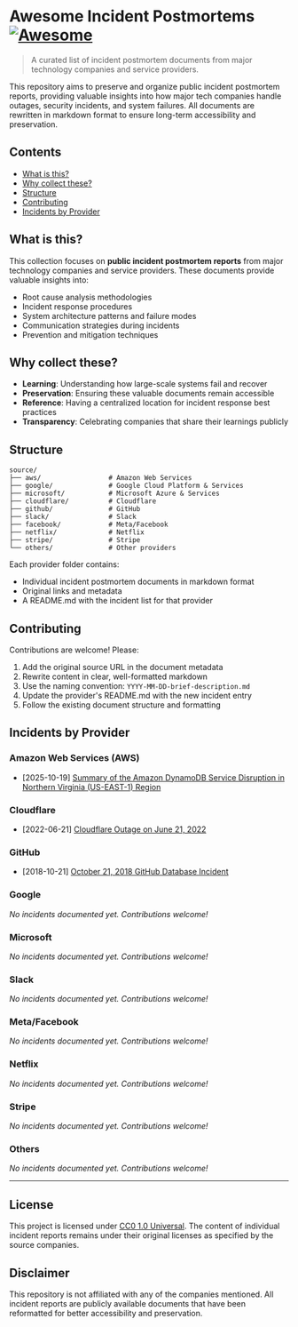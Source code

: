 # Awesome Incident Postmortems [![Awesome](https://awesome.re/badge.svg)](https://awesome.re)

> A curated list of incident postmortem documents from major technology companies and service providers.

This repository aims to preserve and organize public incident postmortem reports, providing valuable insights into how major tech companies handle outages, security incidents, and system failures. All documents are rewritten in markdown format to ensure long-term accessibility and preservation.

## Contents

- [What is this?](#what-is-this)
- [Why collect these?](#why-collect-these)
- [Structure](#structure)
- [Contributing](#contributing)
- [Incidents by Provider](#incidents-by-provider)

## What is this?

This collection focuses on **public incident postmortem reports** from major technology companies and service providers. These documents provide valuable insights into:

- Root cause analysis methodologies
- Incident response procedures
- System architecture patterns and failure modes
- Communication strategies during incidents
- Prevention and mitigation techniques

## Why collect these?

- **Learning**: Understanding how large-scale systems fail and recover
- **Preservation**: Ensuring these valuable documents remain accessible
- **Reference**: Having a centralized location for incident response best practices
- **Transparency**: Celebrating companies that share their learnings publicly

## Structure

```
source/
├── aws/                 # Amazon Web Services
├── google/              # Google Cloud Platform & Services
├── microsoft/           # Microsoft Azure & Services
├── cloudflare/          # Cloudflare
├── github/              # GitHub
├── slack/               # Slack
├── facebook/            # Meta/Facebook
├── netflix/             # Netflix
├── stripe/              # Stripe
└── others/              # Other providers
```

Each provider folder contains:

- Individual incident postmortem documents in markdown format
- Original links and metadata
- A README.md with the incident list for that provider

## Contributing

Contributions are welcome! Please:

1. Add the original source URL in the document metadata
2. Rewrite content in clear, well-formatted markdown
3. Use the naming convention: `YYYY-MM-DD-brief-description.md`
4. Update the provider's README.md with the new incident entry
5. Follow the existing document structure and formatting

## Incidents by Provider

### Amazon Web Services (AWS)

- [2025-10-19] [Summary of the Amazon DynamoDB Service Disruption in Northern Virginia (US-EAST-1) Region](source/aws/2025-10-19-dynamodb-us-east-1-disruption.md)

### Cloudflare

- [2022-06-21] [Cloudflare Outage on June 21, 2022](source/cloudflare/2022-06-21-global-outage-bgp-policy.md)

### GitHub

- [2018-10-21] [October 21, 2018 GitHub Database Incident](source/github/2018-10-21-database-network-partition.md)

### Google

_No incidents documented yet. Contributions welcome!_

### Microsoft

_No incidents documented yet. Contributions welcome!_

### Slack

_No incidents documented yet. Contributions welcome!_

### Meta/Facebook

_No incidents documented yet. Contributions welcome!_

### Netflix

_No incidents documented yet. Contributions welcome!_

### Stripe

_No incidents documented yet. Contributions welcome!_

### Others

_No incidents documented yet. Contributions welcome!_

---

## License

This project is licensed under [CC0 1.0 Universal](https://creativecommons.org/publicdomain/zero/1.0/). The content of individual incident reports remains under their original licenses as specified by the source companies.

## Disclaimer

This repository is not affiliated with any of the companies mentioned. All incident reports are publicly available documents that have been reformatted for better accessibility and preservation.
